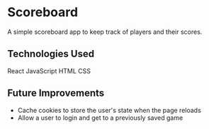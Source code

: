 # Scoreboard

A simple scoreboard app to keep track of players and their scores.

## Technologies Used
React
JavaScript
HTML
CSS

## Future Improvements
- Cache cookies to store the user's state when the page reloads
- Allow a user to login and get to a previously saved game